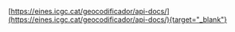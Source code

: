 [https://eines.icgc.cat/geocodificador/api-docs/](https://eines.icgc.cat/geocodificador/api-docs/){target="_blank"}